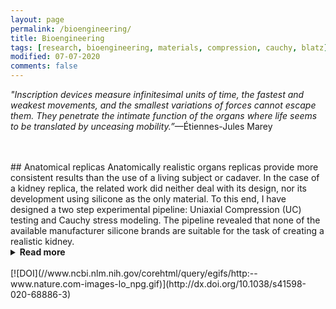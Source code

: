 ```yaml
---
layout: page
permalink: /bioengineering/
title: Bioengineering
tags: [research, bioengineering, materials, compression, cauchy, blatz]
modified: 07-07-2020
comments: false
---
```


_"Inscription devices measure infinitesimal units of time, the fastest and weakest movements, and the smallest variations of forces cannot escape them. They penetrate the intimate function of the organs where life seems to be translated by unceasing mobility.”_—Étiennes-Jules Marey

<br/>
<br/>
## Anatomical replicas
Anatomically realistic organs replicas provide more consistent results than the use of a living subject or cadaver. 
In the case of a kidney replica, the related work did neither deal with its design, nor its development using silicone as the only material.
To this end, I have designed a two step experimental pipeline: Uniaxial Compression (UC) testing and Cauchy stress modeling.
The pipeline revealed that none of the available manufacturer silicone brands are suitable for the task of creating a realistic kidney.
<details><summary><b>Read more</b></summary>
<p>
The main findings were: 
(1) the silicones advertised as corresponding to the target ranges of elastic properties of a human kidney do not fall within the required target compression moduli,
(2) the data we’ve shared showcases less variability and uncertainty (inc. low (E1) and high (E2) strain moduli), 
(3) the E(max) occurs at a much later stage, and
(4) the maximal reachable stress of the tested silicone mixtures is larger than literature-based reports.
(5) the parameters characterizing the nonlinear elastic model of the silicone mixtures are made available for the purpose of nonlinear finite element simulation of an entire kidney. Altogether these results provide a reference for future work concerned by designing organ replicas.
</p><p>
All measured and curated data from the UC testing and the source code for the Cauchy stress modeling and technical validation are openly available at the <a href='https://doi.org/10.24435/materialscloud:2020.0019/v2'>Materials Cloud Archive</a>. A `Behind the paper' post is published in <a href='https://link.springer.com/chapter/10.1007%2F978-1-4939-0662-8_4'>Bioengineering</a>, a Nature Research Community section.
</p>
</details>
<br/>
[![DOI](//www.ncbi.nlm.nih.gov/corehtml/query/egifs/http:--www.nature.com-images-lo_npg.gif)](http://dx.doi.org/10.1038/s41598-020-68886-3)
